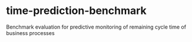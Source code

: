 # time-prediction-benchmark
Benchmark evaluation for predictive monitoring of remaining cycle time of business processes
